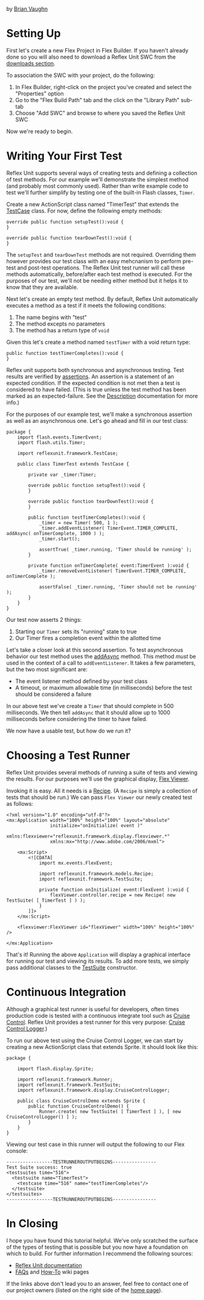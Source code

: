 by [Brian Vaughn](mailto:boynamedbri@gmail.com)

# Setting Up #

First let's create a new Flex Project in Flex Builder. If you haven't already done so you will also need to download a Reflex Unit SWC from the [downloads section](http://code.google.com/p/reflex-unit/downloads/list).

To association the SWC with your project, do the following:
  1. In Flex Builder, right-click on the project you've created and select the "Properties" option
  1. Go to the "Flex Build Path" tab and the click on the "Library Path" sub-tab
  1. Choose "Add SWC" and browse to where you saved the Reflex Unit SWC

Now we're ready to begin.

# Writing Your First Test #

Reflex Unit supports several ways of creating tests and defining a collection of test methods. For our example we'll demonstrate the simplest method (and probably most commonly used). Rather than write example code to test we'll further simplify by testing one of the built-in Flash classes, `Timer`.

Create a new ActionScript class named "TimerTest" that extends the [TestCase](http://reflex-unit.googlecode.com/svn/trunk/ReflexUnitSource/docs/reflexunit/framework/TestCase.html) class. For now, define the following empty methods:

```
override public function setupTest():void {
}

override public function tearDownTest():void {
}
```

The `setupTest` and `tearDownTest` methods are not required. Overriding them however provides our test class with an easy mehcnanism to perform pre-test and post-test operations. The Reflex Unit test runner will call these methods automatically, before/after each test method is executed. For the purposes of our test, we'll not be needing either method but it helps it to know that they are available.

Next let's create an empty test method. By default, Reflex Unit automatically executes a method as a test if it meets the following conditions:
  1. The name begins with "test"
  1. The method excepts no parameters
  1. The method has a return type of `void`

Given this let's create a method named `testTimer` with a void return type:

```
public function testTimerCompletes():void {
}
```

Reflex unit supports both synchronous and asynchronous testing. Test results are verified by [assertions](http://reflex-unit.googlecode.com/svn/trunk/ReflexUnitSource/docs/reflexunit/framework/Assert.html). An assertion is a statement of an expected condition. If the expected condition is not met then a test is considered to have failed. (This is true unless the test method has been marked as an expected-failure. See the [Description](http://reflex-unit.googlecode.com/svn/trunk/ReflexUnitSource/docs/reflexunit/framework/models/Description.html) documentation for more info.)

For the purposes of our example test, we'll make a synchronous assertion as well as an asynchronous one. Let's go ahead and fill in our test class:

```
package {
	import flash.events.TimerEvent;
	import flash.utils.Timer;
	
	import reflexunit.framework.TestCase;
	
	public class TimerTest extends TestCase {
		
		private var _timer:Timer;
		
		override public function setupTest():void {
		}
		
		override public function tearDownTest():void {
		}
		
		public function testTimerCompletes():void {
			_timer = new Timer( 500, 1 );
			_timer.addEventListener( TimerEvent.TIMER_COMPLETE, addAsync( onTimerComplete, 1000 ) );
			_timer.start();
			
			assertTrue( _timer.running, 'Timer should be running' );
		}
		
		private function onTimerComplete( event:TimerEvent ):void {
			_timer.removeEventListener( TimerEvent.TIMER_COMPLETE, onTimerComplete );
			
			assertFalse( _timer.running, 'Timer should not be running' );
		}
	}
}
```

Our test now asserts 2 things:
  1. Starting our `Timer` sets its "running" state to true
  1. Our Timer fires a completion event within the allotted time

Let's take a closer look at this second assertion. To test asynchronous behavior our test method uses the [addAsync](http://reflex-unit.googlecode.com/svn/trunk/ReflexUnitSource/docs/reflexunit/framework/TestCase.html#addAsync()) method. This method _must_ be used in the context of a call to `addEventListener`. It takes a few parameters, but the two most significant are:
  * The event listener method defined by your test class
  * A timeout, or maximum allowable time (in milliseconds) before the test should be considered a failure

In our above test we've create a `Timer` that should complete in 500 milliseconds. We then tell `addAsync` that it should allow up to 1000 milliseconds before considering the timer to have failed.

We now have a usable test, but how do we run it?

# Choosing a Test Runner #

Reflex Unit provides several methods of running a suite of tests and viewing the results. For our purposes we'll use the graphical display, [Flex Viewer](http://reflex-unit.googlecode.com/svn/trunk/ReflexUnitSource/docs/reflexunit/framework/display/flexviewer/FlexViewer.html).

Invoking it is easy. All it needs is a [Recipe](http://reflex-unit.googlecode.com/svn/trunk/ReflexUnitSource/docs/reflexunit/framework/models/Recipe.html). (A `Recipe` is simply a collection of tests that should be run.) We can pass `Flex Viewer` our newly created test as follows:

```
<?xml version="1.0" encoding="utf-8"?>
<mx:Application width="100%" height="100%" layout="absolute"
                initialize="onInitialize( event )"
                xmlns:flexviewer="reflexunit.framework.display.flexviewer.*"
                xmlns:mx="http://www.adobe.com/2006/mxml">
	
	<mx:Script>
		<![CDATA[
			import mx.events.FlexEvent;
			
			import reflexunit.framework.models.Recipe;
			import reflexunit.framework.TestSuite;
			
			private function onInitialize( event:FlexEvent ):void {
				flexViewer.controller.recipe = new Recipe( new TestSuite( [ TimerTest ] ) );
			}
		]]>
	</mx:Script>
	
	<flexviewer:FlexViewer id="flexViewer" width="100%" height="100%" />
	
</mx:Application>
```

That's it! Running the above `Application` will display a graphical interface for running our test and viewing its results. To add more tests, we simply pass additional classes to the [TestSuite](http://reflex-unit.googlecode.com/svn/trunk/ReflexUnitSource/docs/reflexunit/framework/TestSuite.html) constructor.

# Continuous Integration #

Although a graphical test runner is useful for developers, often times production code is tested with a continuous integrate tool such as [Cruise Control](http://cruisecontrol.sourceforge.net/). Reflex Unit provides a test runner for this very purpose: [Cruise Control Logger](http://reflex-unit.googlecode.com/svn/trunk/ReflexUnitSource/docs/reflexunit/framework/display/CruiseControlLogger.html).)

To run our above test using the Cruise Control Logger, we can start by creating a new ActionScript class that extends Sprite. It should look like this:

```
package {

	import flash.display.Sprite;
	
	import reflexunit.framework.Runner;
	import reflexunit.framework.TestSuite;
	import reflexunit.framework.display.CruiseControlLogger;
	
	public class CruiseControlDemo extends Sprite {
		public function CruiseControlDemo() {
			Runner.create( new TestSuite( [ TimerTest ] ), [ new CruiseControlLogger() ] );
		}
	}
}
```

Viewing our test case in this runner will output the following to our Flex console:

```
-----------------TESTRUNNEROUTPUTBEGINS----------------
Test Suite success: true
<testsuites time="516">
  <testsuite name="TimerTest">
    <testcase time="516" name="testTimerCompletes"/>
  </testsuite>
</testsuites>
-----------------TESTRUNNEROUTPUTBEGINS----------------
```

# In Closing #

I hope you have found this tutorial helpful. We've only scratched the surface of the types of testing that is possible but you now have a foundation on which to build. For further information I recommend the following sources:
  * [Reflex Unit documentation](http://reflex-unit.googlecode.com/svn/trunk/ReflexUnitSource/docs/index.html)
  * [FAQs](http://code.google.com/p/reflex-unit/wiki/FAQs) and [How-To](http://code.google.com/p/reflex-unit/wiki/HOWTOList) wiki pages

If the links above don't lead you to an answer, feel free to contact one of our project owners (listed on the right side of the [home page](http://code.google.com/p/reflex-unit/)).